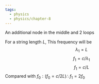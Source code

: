 ```yaml
---
tags:
  - physics
  - physics/chapter-8
---
```


An additional node in the middle and 2 loops

For a string length $L$, This frequency will be 
$$\lambda_1 = L$$
$$f_1 = c/\lambda_1 $$
$$ f_1 = c/L$$
Compared with $f_0 : (f_0 = c/2L) \therefore f_1 = 2f_0$
